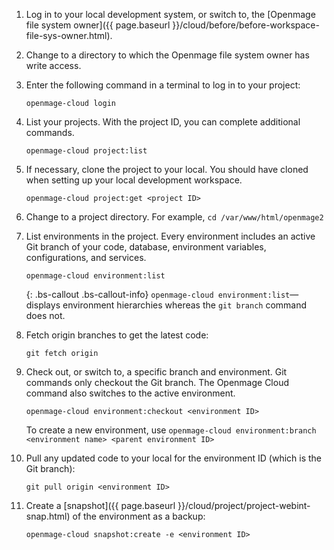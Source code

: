 
1.	Log in to your local development system, or switch to, the [Openmage file system owner]({{ page.baseurl }}/cloud/before/before-workspace-file-sys-owner.html).
2.	Change to a directory to which the Openmage file system owner has write access.
2.	Enter the following command in a terminal to log in to your project:

		openmage-cloud login
3.	List your projects. With the project ID, you can complete additional commands.

		openmage-cloud project:list
4.	If necessary, clone the project to your local. You should have cloned when setting up your local development workspace.

		openmage-cloud project:get <project ID>

4.	Change to a project directory. For example, `cd /var/www/html/openmage2`
4.	List environments in the project. Every environment includes an active Git branch of your code, database, environment variables, configurations, and services.

		openmage-cloud environment:list

    {: .bs-callout .bs-callout-info}
  	`openmage-cloud environment:list`—displays environment hierarchies whereas the `git branch` command does not.

5.	Fetch origin branches to get the latest code:

		git fetch origin
6.	Check out, or switch to, a specific branch and environment. Git commands only checkout the Git branch. The Openmage Cloud command also switches to the active environment.

		openmage-cloud environment:checkout <environment ID>

	To create a new environment, use `openmage-cloud environment:branch <environment name> <parent environment ID>`
8.	Pull any updated code to your local for the environment ID (which is the Git branch):

		git pull origin <environment ID>
7.  Create a [snapshot]({{ page.baseurl }}/cloud/project/project-webint-snap.html) of the environment as a backup:

        openmage-cloud snapshot:create -e <environment ID>